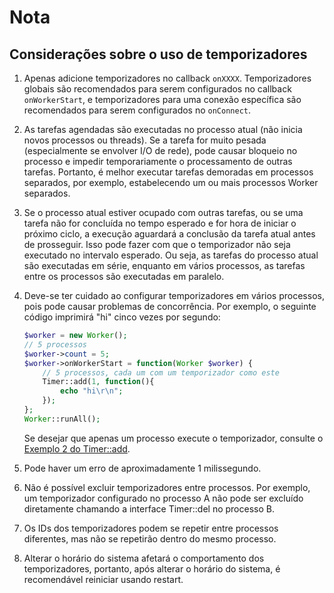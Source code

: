 # Nota
## Considerações sobre o uso de temporizadores
1. Apenas adicione temporizadores no callback ```onXXXX```. Temporizadores globais são recomendados para serem configurados no callback ```onWorkerStart```, e temporizadores para uma conexão específica são recomendados para serem configurados no ```onConnect```.

2. As tarefas agendadas são executadas no processo atual (não inicia novos processos ou threads). Se a tarefa for muito pesada (especialmente se envolver I/O de rede), pode causar bloqueio no processo e impedir temporariamente o processamento de outras tarefas. Portanto, é melhor executar tarefas demoradas em processos separados, por exemplo, estabelecendo um ou mais processos Worker separados.

3. Se o processo atual estiver ocupado com outras tarefas, ou se uma tarefa não for concluída no tempo esperado e for hora de iniciar o próximo ciclo, a execução aguardará a conclusão da tarefa atual antes de prosseguir. Isso pode fazer com que o temporizador não seja executado no intervalo esperado. Ou seja, as tarefas do processo atual são executadas em série, enquanto em vários processos, as tarefas entre os processos são executadas em paralelo.

4. Deve-se ter cuidado ao configurar temporizadores em vários processos, pois pode causar problemas de concorrência. Por exemplo, o seguinte código imprimirá "hi" cinco vezes por segundo:
   ```php
   $worker = new Worker();
   // 5 processos
   $worker->count = 5;
   $worker->onWorkerStart = function(Worker $worker) {
       // 5 processos, cada um com um temporizador como este
       Timer::add(1, function(){
           echo "hi\r\n";
       });
   };
   Worker::runAll();
   ```
   Se desejar que apenas um processo execute o temporizador, consulte o [Exemplo 2 do Timer::add](add.md).

5. Pode haver um erro de aproximadamente 1 milissegundo.

6. Não é possível excluir temporizadores entre processos. Por exemplo, um temporizador configurado no processo A não pode ser excluído diretamente chamando a interface Timer::del no processo B.

7. Os IDs dos temporizadores podem se repetir entre processos diferentes, mas não se repetirão dentro do mesmo processo.

8. Alterar o horário do sistema afetará o comportamento dos temporizadores, portanto, após alterar o horário do sistema, é recomendável reiniciar usando restart.
